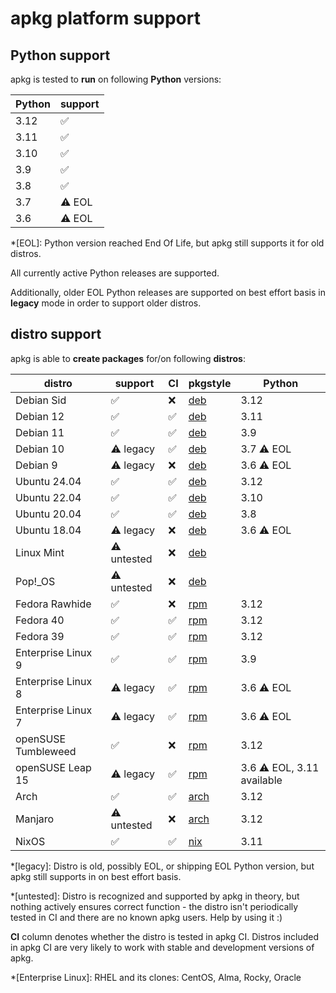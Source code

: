 # apkg platform support

## Python support

apkg is tested to **run** on following **Python** versions:

| Python | support   |
| ------ | --------- |
| 3.12   | ✅        |
| 3.11   | ✅        |
| 3.10   | ✅        |
| 3.9    | ✅        |
| 3.8    | ✅        |
| 3.7    | ⚠️ EOL    |
| 3.6    | ⚠️ EOL    |

*[EOL]: Python version reached End Of Life, but apkg still supports it for old distros.

All currently active Python releases are supported.

Additionally, older EOL Python releases are supported on best effort basis in
**legacy** mode in order to support older distros.


## distro support

apkg is able to **create packages** for/on following **distros**:

| distro | support | CI | pkgstyle | Python |
| ------ | ------- | -- | -------- | ------ |
| Debian Sid | ✅ | ❌ | [deb] | 3.12 |
| Debian 12 | ✅ | ✅ | [deb] | 3.11 |
| Debian 11 | ✅ | ✅ | [deb] | 3.9  |
| Debian 10 | ⚠️ legacy | ✅ | [deb] | 3.7 ⚠️ EOL |
| Debian 9 | ⚠️ legacy | ❌ | [deb] | 3.6 ⚠️ EOL |
| Ubuntu 24.04 | ✅ | ✅ | [deb] | 3.12 |
| Ubuntu 22.04 | ✅ | ✅ | [deb] | 3.10 |
| Ubuntu 20.04 | ✅ | ✅ | [deb] | 3.8 |
| Ubuntu 18.04 | ⚠️ legacy | ❌ | [deb] | 3.6 ⚠️ EOL |
| Linux Mint | ⚠️ untested | ❌ | [deb] |  |
| Pop!_OS | ⚠️ untested | ❌ | [deb] |  |
| Fedora Rawhide | ✅ | ❌ | [rpm] | 3.12 |
| Fedora 40 | ✅ | ✅ | [rpm] | 3.12 |
| Fedora 39 | ✅ | ✅ | [rpm] | 3.12 |
| Enterprise Linux 9 | ✅ | ✅ | [rpm] | 3.9 |
| Enterprise Linux 8 | ⚠️ legacy | ✅ | [rpm] | 3.6 ⚠️ EOL |
| Enterprise Linux 7 | ⚠️ legacy | ✅ | [rpm] | 3.6 ⚠️ EOL |
| openSUSE Tumbleweed | ✅ | ❌ | [rpm] | 3.12 |
| openSUSE Leap 15 | ⚠️ legacy | ✅ | [rpm] | 3.6 ⚠️ EOL, 3.11 available |
| Arch | ✅ | ✅ | [arch] | 3.12 |
| Manjaro | ⚠️ untested | ❌ | [arch] | 3.12 |
| NixOS | ✅ | ✅ | [nix] | 3.11 |

*[legacy]: Distro is old, possibly EOL, or shipping EOL Python version, but apkg still supports in on best effort basis.

*[untested]: Distro is recognized and supported by apkg in theory, but nothing actively ensures correct function - the distro isn't periodically tested in CI and there are no known apkg users. Help by using it :)

**CI** column denotes whether the distro is tested in apkg CI. Distros included
in apkg CI are very likely to work with stable and development versions of
apkg.


[deb]: pkgstyles.md#deb
[rpm]: pkgstyles.md#rpm
[arch]: pkgstyles.md#arch
[nix]: pkgstyles.md#nix

[0.5.0]: news.md#050



*[Enterprise Linux]: RHEL and its clones: CentOS, Alma, Rocky, Oracle
